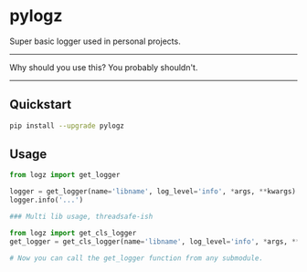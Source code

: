 # pylogz
 Super basic logger used in personal projects.

---

Why should you use this? You probably shouldn't.

---

## Quickstart

```bash
pip install --upgrade pylogz
```

## Usage

```python
from logz import get_logger 

logger = get_logger(name='libname', log_level='info', *args, **kwargs)
logger.info('...')

### Multi lib usage, threadsafe-ish

from logz import get_cls_logger
get_logger = get_cls_logger(name='libname', log_level='info', *args, **kwargs)

# Now you can call the get_logger function from any submodule.

```